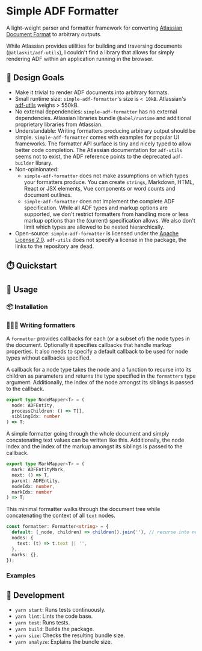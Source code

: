 # Simple ADF Formatter

A light-weight parser and formatter framework for converting [Atlassian Document
Format](https://developer.atlassian.com/cloud/jira/platform/apis/document/structure/) to arbitrary outputs.

While Atlassian provides utilities for building and traversing documents (`@atlaskit/adf-utils`), I
couldn't find a library that allows for simply rendering ADF within an
application running in the browser.

## 🎨 Design Goals

* Make it trivial to render ADF documents into arbitrary formats.
* Small runtime size: `simple-adf-formatter`'s size is `< 10kB`. Atlassian's [adf-utils](https://www.npmjs.com/package/@atlaskit/adf-utils) weighs > 550kB.
* No external dependencies: `simple-adf-formatter` has no external dependencies.
  Atlassian libraries bundle `@babel/runtime` and additional proprietary
  libraries from Atlassian.
* Understandable: Writing formatters producing arbitrary output should be
  simple. `simple-adf-formatter` comes with examples for popular UI frameworks.
  The formatter API surface is tiny and nicely typed to allow better code completion. The
  Atlassian documentation for `adf-utils` seems not to exist, the ADF reference
  points to the deprecated `adf-builder` library.
* Non-opinionated:
  * `simple-adf-formatter` does not make assumptions on which types your
    formatters produce. You can create `strings`,  Markdown, HTML, React or JSX
    elements, Vue components or word counts and document outlines.
  * `simple-adf-formatter` does not implement the complete ADF specification.
    While all ADF types and markup options are supported, we don't restrict
    formatters from handling more or less markup options than the (current)
    specification allows. We also don't limit which types are allowed to be
    nested hierarchically.
* Open-source: `simple-adf-formatter` is licensed under the [Apache License
  2.0](https://spdx.org/licenses/Apache-2.0.html). `adf-utils` does not specify
  a license in the package, the links to the repository are dead.

## ⏱️ Quickstart

## 📖 Usage

### 📦 Installation

### 👩🏾‍🎨 Writing formatters

A `formatter` provides callbacks for each (or a subset of) the
node types in the document. Optionally it specifies callbacks that handle markup
properties. It also needs to specify a default callback to be used for node
types without callbacks specified.

A callback for a node type takes the node and a function to recurse into its
children as parameters and returns the type specified in the `formatters` type
argument. Additionally, the index of the node amongst its siblings is passed to
the callback.

```ts
export type NodeMapper<T> = (
  node: ADFEntity,
  processChildren: () => T[],
  siblingIdx: number
) => T;
```

A simple formatter going through the whole document and simply concatenating
text values can be written like this. Additionally, the node index and the index
of the markup amongst its siblings is passed to the callback.

```ts
export type MarkMapper<T> = (
  mark: ADFEntityMark,
  next: () => T,
  parent: ADFEntity,
  nodeIdx: number,
  markIdx: number
) => T;
```

This minimal formatter walks through the document tree while concatenating the
context of all `text` nodes.

```ts
const formatter: Formatter<string> = {
  default: (_node, children) => children().join(''), // recurse into nested nodes and concatenate the result
  nodes: {
    text: (t) => t.text || '',
  },
  marks: {},
}); 
```

### Examples

## 🔧 Development

* `yarn start`: Runs tests continuously.
* `yarn lint`: Lints the code base.
* `yarn test`: Runs tests.
* `yarn build`: Builds the package.
* `yarn size`: Checks the resulting bundle size.
* `yarn analyze`: Explains the bundle size.
